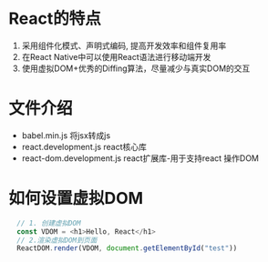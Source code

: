 # React的特点
1. 采用组件化模式、声明式编码, 提高开发效率和组件复用率
2. 在React Native中可以使用React语法进行移动端开发
3. 使用虚拟DOM+优秀的Diffing算法，尽量减少与真实DOM的交互

# 文件介绍
* babel.min.js 将jsx转成js
* react.development.js  react核心库
* react-dom.development.js  react扩展库-用于支持react 操作DOM

# 如何设置虚拟DOM

```javascript
  // 1. 创建虚拟DOM
  const VDOM = <h1>Hello, React</h1>
  // 2.渲染虚拟DOM到页面
  ReactDOM.render(VDOM, document.getElementById("test"))
```